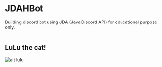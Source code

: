 # JDAHBot

Building discord bot using JDA (Java Discord API) for educational purpose only. <br><br>

## LuLu the cat!

![alt lulu][lulu]

[lulu]: https://i.pinimg.com/originals/80/6a/c9/806ac9dc1237bcbd35518f853a148bca.gif
